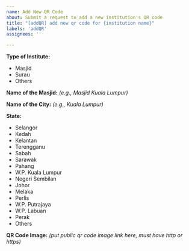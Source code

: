 ```yaml
---
name: Add New QR Code
about: Submit a request to add a new institution's QR code
title: "[addQR] add new qr code for {institution name}"
labels: 'addQR'
assignees: ''

---
```


**Type of Institute:**
- Masjid
- Surau
- Others

**Name of the Masjid:**
_(e.g., Masjid Kuala Lumpur)_

**Name of the City:**
_(e.g., Kuala Lumpur)_

**State:**
- Selangor
- Kedah
- Kelantan
- Terengganu
- Sabah
- Sarawak
- Pahang
- W.P. Kuala Lumpur
- Negeri Sembilan
- Johor
- Melaka
- Perlis
- W.P. Putrajaya
- W.P. Labuan
- Perak
- Others

**QR Code Image:**
_(put public qr code image link here, must have http or https)_

